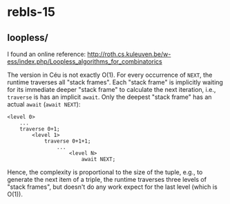 # rebls-15

## loopless/

I found an online reference:
<http://roth.cs.kuleuven.be/w-ess/index.php/Loopless_algorithms_for_combinatorics>

The version in Céu is not exactly O(1).
For every occurrence of `NEXT`, the runtime traverses all "stack frames".
Each "stack frame" is implicitly waiting for its immediate deeper "stack frame" 
to calculate the next iteration, i.e., `traverse` is has an implicit `await`.
Only the deepest "stack frame" has an actual `await` (`await NEXT`):

```
<level 0>
    ...
    traverse 0+1;
        <level 1>
            traverse 0+1+1;
                ...
                    <level N>
                        await NEXT;
```

Hence, the complexity is proportional to the size of the tuple, e.g., to 
generate the next item of a triple, the runtime traverses three levels of 
"stack frames", but doesn't do any work expect for the last level (which is 
O(1)).
